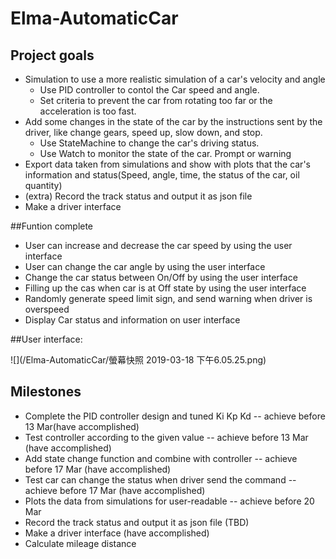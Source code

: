 # Elma-AutomaticCar

## Project goals
- Simulation to use a more realistic simulation of a car's velocity and angle
    * Use PID controller to contol the Car speed and angle.
    * Set criteria to prevent the car from rotating too far or the acceleration is too fast.
- Add some changes in the state of the car by the instructions sent by the driver, like change gears, speed up, slow down, and stop.
    * Use StateMachine to change the car's driving status.
    * Use Watch to monitor the state of the car. Prompt or warning
- Export data taken from simulations and show with plots that the car's information and status(Speed, angle, time, the status of the car, oil quantity)
- (extra) Record the track status and output it as json file
-  Make a driver interface

##Funtion complete

- User can increase and decrease the car speed by using the user interface
- User can change the car angle by using the user interface
- Change the car status between On/Off by using the user interface
- Filling up the cas when car is at Off state by using the user interface
- Randomly generate speed limit sign, and send warning when driver is overspeed
- Display Car status and information on user interface

##User interface:

![](/Elma-AutomaticCar/螢幕快照 2019-03-18 下午6.05.25.png)

## Milestones 
- Complete the PID controller design and tuned Ki Kp Kd -- achieve before 13 Mar(have accomplished)
- Test controller according to the given value  -- achieve before 13 Mar (have accomplished)
- Add state change function and combine with controller -- achieve before 17 Mar (have accomplished)
- Test car can change the status when driver send the command -- achieve before 17 Mar (have accomplished)
- Plots the data from simulations for user-readable -- achieve before 20 Mar
- Record the track status and output it as json file (TBD)
- Make a driver interface (have accomplished)
- Calculate mileage distance

